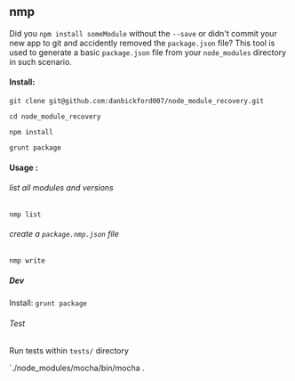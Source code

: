 ## nmp

Did you `npm install someModule` without the `--save` or didn't commit your new app to git 
and accidently removed the `package.json` file? This tool is used to generate a basic `package.json` 
file from your `node_modules` directory in such scenario.

#### Install:

`git clone git@github.com:danbickford007/node_module_recovery.git`

`cd node_module_recovery`

`npm install`

`grunt package`

#### Usage :

###### list all modules and versions

`nmp list`

###### create a `package.nmp.json` file

`nmp write`

##### Dev

Install: `grunt package`

###### Test

Run tests within `tests/` directory

`./node_modules/mocha/bin/mocha .
